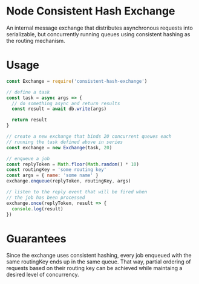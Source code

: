 # Node Consistent Hash Exchange

An internal message exchange that distributes asynchronous requests into serializable, but concurrently running queues using consistent hashing as the routing mechanism.

# Usage

```javascript
const Exchange = require('consistent-hash-exchange')

// define a task
const task = async args => {
  // do something async and return results
  const result = await db.write(args)

  return result
}

// create a new exchange that binds 20 concurrent queues each
// running the task defined above in series
const exchange = new Exchange(task, 20)

// enqueue a job
const replyToken = Math.floor(Math.random() * 10)
const routingKey = 'some routing key'
const args = { name: 'some name' }
exchange.enqueue(replyToken, routingKey, args)

// listen to the reply event that will be fired when
// the job has been processed
exchange.once(replyToken, result => {
  console.log(result)
})
```

# Guarantees

Since the exchange uses consistent hashing, every job enqueued with the same routingKey ends up in the same queue. That way, partial ordering of requests based on their routing key can be achieved while maintaing a desired level of concurrency.